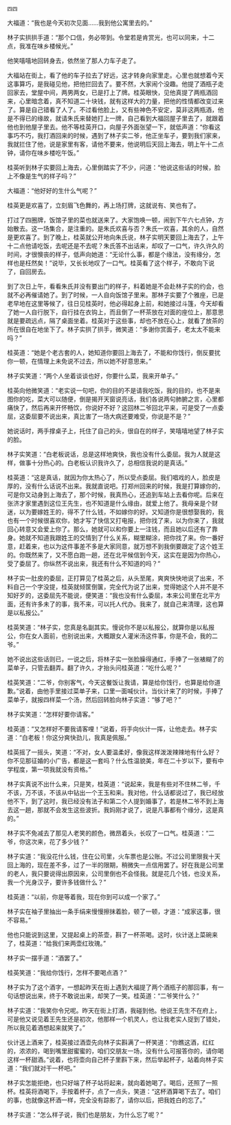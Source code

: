     四四 

   大福道：“我也是今天初次见面……我到他公寓里去的。”

   林子实拱拱手道：“那个口信，务必带到。令堂若是肯赏光，也可以同来，十二点，我准在味乡楼候光。”

   他笑嘻嘻地回转身去，依然坐了那人力车子走了。

   大福站在街上，看了他的车子拉去了好远，这才转身向家里走。心里也就想着今天这事算巧，是我碰见他，把他拦回去了。要不然，大家闹个没趣。他提了酒瓶子走回家去，堂屋中间，两男两女，已是打上了牌。桂英眼快，见他真提了两瓶酒回来，心里暗念着，真不知道二十块钱，就有这样大的力量，把他的性情都改变过来了。算是自己错看了人了。不过看他脸上，又有些神色不安定，莫非这两瓶酒，他是不得已的缘故，就请朱氏来替她打上一牌，自己看到大福回屋子里去了，就跟着他也到他屋子里去。他不等桂英开口，向屋子外面张望一下，就低声道：“你看这事巧不巧，我打酒回来的时候，遇到了林子实二爷，他正坐车子，要到我们家来，我就拦住了他，说是家里有客，请他不要来，他说明后天回上海去，明上午十二点钟，请你在味乡楼吃午饭。”

   桂英听到林子实要回上海去，心里倒踏实了不少，问道：“他说这些话的时候，脸上不像是生气的样子吗？”

   大福道：“他好好的生什么气呢？”

   桂英更是欢喜了，立刻眉飞色舞的，再上场打牌，这就说有、笑也有了。

   打过了四圈牌，饭馆子里的菜也就送来了。大家饱唤一顿，闹到下午六七点钟，方始散去。这一场集合，是注重的。是朱氏欢喜与否？朱氏一欢喜，其余的人，自然是更欢喜了。到了晚上，桂英就公开地向朱氏说，林子实明天要回上海去了，上午十二点他请吃饭，去呢还是不去呢？朱氏答不出话来，却叹了一口气，许久许久的时间，才很懊丧的样子，低声向她道：“无论什么事，都是个缘法，没有缘分，怎样也是枉然矣！”说毕，又长长地叹了一口气。桂英看了这个样子，不敢向下说了，自回房去。

   到了次日上午，看看朱氏并没有要出门的样子，料着她是不会赴林子实的约会，也就不必再催请她了。到了时候，一人自向饭馆子里来。那林子实要了个雅座，已是老早地在这里等候了，往日见桂英时，他必得起身上前，和她接过斗篷，今天却看了她一人自行脱下，自行挂在衣钩上，而且倒了一杯茶放在对面的座位上，那意思就是要疏远点，隔了桌面坐着。桂英对于这些事，却也不放在心上，就看了放茶的所在很自在地坐下了。林子实拱了拱手，微笑道：“多谢你赏面子，老太太不能来吗？”

   桂英道：“她是个老古套的人，她知道你要回上海去了，不能和你饯行，倒反要扰你一顿，在情理上未免说不过去，所以她不好意思来。”

   林子实笑道：“两个人坐着谈谈也好，你要什么菜，我来开单子。”

   桂英向他微笑道：“老实说一句吧，你的目的不是请我吃饭，我的目的，也不是来图你的吃，菜大可以随便，倒是揭开天窗说亮话，我们各说两句肺腑之言，心里都痛快了，然后再来开怀畅饮，你说好不好？这回林二爷回北平来，可是受了一点委屈，这委屈要不说出来，真比害了一场大病还要难受，你说是不是？”

   她说话时，两手撑桌子上，托住了自己的头，很自在的样子，笑嘻嘻地望了林子实的脸。

   林子实笑道：“白老板说话，总是这样地爽快，我也没有什么委屈。我为人就是这样，做事十分热心的。白老板认识我许久了，总相信我说的是真话。”

   桂英道：“这是真话，就因为你太热心了，所以受点委屈。我们唱戏的人，脸皮是厚的，没有什么话说不出来。我就直说吧。打郑州回来的时候，我是打算嫁你的，可是你又动身到上海去了，那个时候，我真热心，还追到车站上去看你呢。后来在张济才家里遇到这位王先生，也不知道是什么缘由，就爱上他了。我母亲是个财迷，以为要嫁姓王的，得不了什么钱，不如嫁你的好。又知道你是很想娶我的，我也有一个时候很喜欢你，她才写了快信又打电报，把你找了来，以为你来了，我就回心转意又会爱上你了。那么，她就可以和你要上一注钱，而且她以后还有了靠身。她就不知道我跟姓王的交情到了什么关系，糊里糊涂，把你找了来。你一番好意，赶着来，也以为这件事差不多是大家同意，就万想不到我倒要跟定了这个姓王的。你既然来了，又不愿白跑一趟，还在北平候信到今天，这实在是因为你热心，受了委屈了。你纵然不说出来，我还有什么不知道的吗？”

   林子实一肚皮的委屈，正打算见了桂英之后，从头至尾，爽爽快快地说了出来，不料自己一个字没提，桂英就倾筐倒箧，完全代为说了出来，觉得她这个人并不是不知好歹的，这委屈先不能说，便笑道：“我也没有什么委屈，本来公司里在北平方面，还有许多未了的事，我不来，可以托人代办。我来了，就自己来清理，这也算是以私报公。”

   桂英笑道：“林子实，您真是名副其实。慢说你不是以私报公，就算你是以私报公，你在女人面前，也别说出来，大概跟女人灌米汤这件事，你是不会，我的二爷。”

   她不说出这些话则已，一说之后，将林子实一张脸臊得通红，手捧了一张裱糊了的菜单子，只管去翻弄。翻了许久，才抬头问桂英道：“吃什么呢？”

   桂英笑道：“二爷，你别客气，今天这餐饭让我请，算是给你饯行，也算是给你道歉。”说着，由他手里接过菜单子来，口里一面喊伙计。当伙计来了的时候，手捧了菜单子，就报四样菜一个汤，然后回转脸向林子实道：“够了吧？”

   林子实笑道：“怎样好要你请客。”

   桂英道：“又怎样好不要我请客哩！”说着，将手向伙计一挥，让他走去。林子实道：“白老板！你这分爽快劲儿，我真是佩服。”

   桂英摇了一摇头，笑道：“不对，女人要温柔好，像我这样泼泼辣辣地有什么好？你不见那征婚的小广告，都是这一套吗？什么性温貌美，年在二十岁以下，要有中学程度，第一项我就没有资格。”

   林子实真说不出什么来，只是笑，桂英道：“说起来，我是有些对不住林二爷，千不该，万不该，不该从中钻出一个王玉和来。我对他，什么话都说过了，我已经放他不下，到了这时，我已经没有法子和第二个人提到婚事了，若是林二爷不到上海去这一趟，那就不会发生这些波折。我妈刚才说了，说是凡事都有个缘分，这是真的。”

   林子实不免减去了那见人老笑的颜色，微昂着头，长叹了一口气。桂英道：“二爷，你这次来，花了多少钱？”

   林子实道：“我没花什么钱，住在公司里，火车票也是公账。不过公司里限我十天回上海的，现在差不多，过了一半的限期，稍微失一点信用罢了。好在我是公司里的老人，我只要说得出原因来，公司里倒也不会怪我。就是花几个钱，也没关系，我一个光身汉子，要许多钱做什么？”

   桂英道：“以前，你是等着我，现在你到可以成一个家了。”

   林子实在袖子里抽出一条手绢来慢慢擦抹着脸，顿了一顿，才道：“成家这事，很不容易。”

   他也只能说到这里，又提起桌上的茶壶，斟了一杯茶喝。这时，伙计送上菜碗来了，桂英道：“给我们来两壶红玫瑰。”

   林子实一摆手道：“酒罢了。”

   桂英笑道：“我给你饯行，怎样不要喝点酒？”

   林子实为了这个酒字，一想起昨天在街上遇到大福提了两个酒瓶子的那回事，有一句话想说出来，终于不敢说出来，却笑了一笑。桂英道：“二爷笑什么？”

   林子实道：“我笑你令兄呢。昨天在街上打酒，我碰到他。他说王先生不在府上，可是他又说见着王先生还是初次，他那样一个机灵人，也让我老实人捉到了错处，所以我见着酒想起来就笑了。”

   伙计送上酒来了，桂英接过酒壶先向林子实斟满了一杯笑道：“你瞧这酒，红红的，浓浓的，喝到嘴里甜蜜蜜的，咱们交朋友一场，没有什么可报答你的，请你喝这样一杯甜酒。”说着，也将壶向自己杯子里斟下来，然后举起杯子，站着向林子实道：“我们就对干一杯吧。”

   林子实怎能拒绝，也只好端了杯子站将起来，就向着她喝了。喝后，还照了一照杯。桂英将酒喝下，手按着杯子，点了一点头，笑道：“这杯酒算喝下去了。咱们的事，也就像这杯酒一样，完全没有踪影了，请你以后，把我姓白的忘了。”

   林子实道：“怎么样子说，我们也是朋友，为什么忘了呢？”

